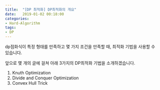```yaml
---
title:  "[DP 최적화] DP최적화의 개요"
date:   2019-01-02 00:18:00
categories:
- Hard-Algorithm
tags:
- DP
---
```


dp점화식이 특정 형태를 만족하고 몇 가지 조건을 만족할 때, 최적화 기법을 사용할 수 있습니다.

앞으로 몇 개의 글에 걸쳐 아래 3가지의 DP최적화 기법을 소개하겠습니다.
1. Knuth Optimization
2. Divide and Conquer Optimization
3. Convex Hull Trick
